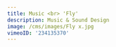 ```yaml
---
title: Music <br> 'Fly'
description: Music & Sound Design
image: /cms/images/Fly x.jpg
vimeoID: '234135370'
---
```









